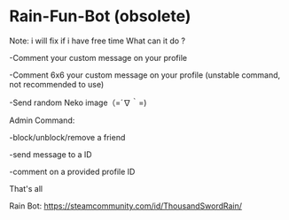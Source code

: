 # Rain-Fun-Bot (obsolete)
Note: i will fix if i have free time
What can it do ?

-Comment your custom message on your profile

-Comment 6x6 your custom message on your profile (unstable command, not recommended to use)

-Send random Neko image（=´∇｀=)

Admin Command:

-block/unblock/remove a friend

-send message to a ID

-comment on a provided profile ID

That's all

Rain Bot: https://steamcommunity.com/id/ThousandSwordRain/
